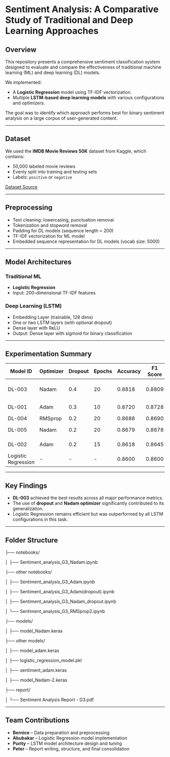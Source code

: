 # Sentiment Analysis: A Comparative Study of Traditional and Deep Learning Approaches

## Overview

This repository presents a comprehensive sentiment classification system designed to evaluate and compare the effectiveness of traditional machine learning (ML) and deep learning (DL) models.

We implemented:
- A **Logistic Regression** model using TF-IDF vectorization.
- Multiple **LSTM-based deep learning models** with various configurations and optimizers.

The goal was to identify which approach performs best for binary sentiment analysis on a large corpus of user-generated content.

---

## Dataset

We used the **IMDB Movie Reviews 50K** dataset from Kaggle, which contains:
- 50,000 labeled movie reviews
- Evenly split into training and testing sets
- Labels: `positive` or `negative`

[Dataset Source](https://www.kaggle.com/code/jillanisofttech/imdb-movie-reviews-50k/input)

---

## Preprocessing

- Text cleaning: lowercasing, punctuation removal
- Tokenization and stopword removal
- Padding for DL models (sequence length = 200)
- TF-IDF vectorization for ML model
- Embedded sequence representation for DL models (vocab size: 5000)

---

## Model Architectures

### Traditional ML
- **Logistic Regression**
- Input: 200-dimensional TF-IDF features

### Deep Learning (LSTM)
- Embedding Layer (trainable, 128 dims)
- One or two LSTM layers (with optional dropout)
- Dense layer with ReLU
- Output: Dense layer with sigmoid for binary classification

---

## Experimentation Summary

| Model ID | Optimizer | Dropout | Epochs | Accuracy | F1 Score | Notes |
|----------|-----------|---------|--------|----------|----------|-------|
| DL-003   | Nadam     | 0.4     | 20     | 0.8818   | 0.8809   | **Best performing model** |
| DL-001   | Adam      | 0.3     | 10     | 0.8720   | 0.8728   | Strong baseline |
| DL-004   | RMSprop   | 0.2     | 20     | 0.8688   | 0.8690   | Competitive |
| DL-005   | Nadam     | 0.2     | 20     | 0.8679   | 0.8678   | Initially selected |
| DL-002   | Adam      | 0.2     | 15     | 0.8618   | 0.8645   | Lower precision |
| Logistic Regression | - | - | - | 0.8600 | 0.8600 | Baseline model |

---

## Key Findings

- **DL-003** achieved the best results across all major performance metrics.
- The use of **dropout** and **Nadam optimizer** significantly contributed to its generalization.
- Logistic Regression remains efficient but was outperformed by all LSTM configurations in this task.

---

## Folder Structure

├── notebooks/

│ ├── Sentiment_analysis_G3_Nadam.ipynb

├── other notebooks/

│ ├── Sentiment_analysis_G3_Adam.ipynb

│ ├── Sentiment_analysis_G3_Adam(dropout).ipynb

│ ├── Sentiment_analysis_G3_Nadam_dropout.ipynb

│ └── Sentiment_analysis_G3_RMSprop2.ipynb


├── models/

│ ├── model_Nadam.keras

├── other models/

│ ├── model_adam.keras

│ ├── logistic_regression_model.pkl

│ ├── sentiment_adam.keras

│ ├── model_Nadam-2.keras


├── report/

│ └── Sentiment Analysis Report - G3.pdf

---

## Team Contributions

- **Bernice** – Data preparation and preprocessing
- **Abubakar** – Logistic Regression model implementation
- **Purity** – LSTM model architecture design and tuning
- **Peter** – Report writing, structure, and final consolidation
